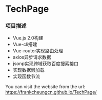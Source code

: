 # TechPage

### 项目描述

- Vue.js 2.0构建
- Vue-cli搭建
- Vue-router实现路由处理
- axios异步请求数据
- jsonp实现跨域获取百度搜索接口
- 实现数据懒加载
- 实现函数节流

You can visit the website from the url: https://frankcheungcn.github.io/TechPage/
